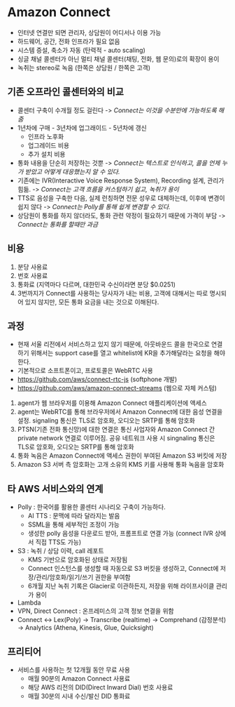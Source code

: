 # Amazon Connect
- 인터넷 연결만 되면 관리자, 상담원이 어디서나 이용 가능 
- 하드웨어, 공간, 전화 인프라가 필요 없음
- 시스템 증설, 축소가 자동 (탄력적 - auto scaling)
- 싱글 채널 콜센터가 아닌 멀티 채널 콜센터(채팅, 전화, 웹 문의)로의 확장이 용이
- 녹취는 stereo로 녹음 (한쪽은 상담원 / 한쪽은 고객)

## 기존 오프라인 콜센터와의 비교
- 콜센터 구축이 수개월 정도 걸린다 -> *Connect는 이것을 수분만에 가능하도록 해줌*
- 1년차에 구매 - 3년차에 업그래이드 - 5년차에 갱신
    - 인프라 노후화
    - 업그레이드 비용
    - 추가 설치 비용 
- 통화 내용을 단순히 저장하는 것뿐 -> *Connect는 텍스트로 인식하고, 콜을 언제 누가 받았고 어떻게 대응했는지 알 수 있다.*
- 기존에는 IVR(Interactive Voice Response System), Recording 설계, 관리가 힘듦. -> *Connect는 고객 흐름을 커스텀하기 쉽고, 녹취가 용이*
- TTS로 음성을 구축한 다음, 실제 런칭하면 전문 성우로 대체하는데, 이후에 변경이 쉽지 않다 -> *Connect는 Polly를 통해 쉽게 변경할 수 있다.*
- 상담원이 통화를 하지 않더라도, 통화 관련 약정이 필요하기 때문에 가격이 부담 -> *Connect는 통화를 할때만 과금*

## 비용
1. 분당 사용료
2. 번호 사용료
3. 통화료 (지역마다 다르며, 대한민국 수신이라면 분당 $0.0251)
4. 3번까지가 Connect를 사용하는 당사자가 내는 비용, 고객에 대해서는 따로 명시되어 있지 않지만, 모든 통화 요금을 내는 것으로 이해된다.

## 과정
- 현재 서울 리전에서 서비스하고 있지 않기 때문에, 아웃바운드 콜을 한국으로 연결하기 위해서는 support case를 열고 whitelist에 KR을 추가해달라는 요청을 해야한다.
- 기본적으로 소프트폰이고, 프로토콜은 WebRTC 사용
- https://github.com/aws/connect-rtc-js (softphone 개발)
- https://github.com/aws/amazon-connect-streams (웹으로 자체 커스텀)

1. agent가 웹 브라우저를 이용해 Amazon Connect 애플리케이션에 액세스
2. agent는 WebRTC를 통해 브라우저에서 Amazon Connect에 대한 음성 연결을 설정. signaling 통신은 TLS로 암호화, 오디오는 SRTP를 통해 암호화
3. PTSN(기존 전화 통신망)에 대한 연결은 통신 사업자와 Amazon Connect 간 private network 연결로 이루어짐. 공유 네트워크 사용 시 singnaling 통신은 TLS로 암호화, 오디오는 SRTP를 통해 암호화
4. 통화 녹음은 Amazon Connect에 액세스 권한이 부여된 Amazon S3 버킷에 저장
5. Amazon S3 서버 측 암호화는 고개 소유의 KMS 키를 사용해 통화 녹음을 암호화

## 타 AWS 서비스와의 연계
- Polly : 한국어를 활용한 콜센터 시나리오 구축이 가능하다.
    - AI TTS : 문맥에 따라 달라지는 발음
    - SSML을 통해 세부적인 조정이 가능
    - 생성한 polly 음성을 다운로드 받아, 프롬프트로 연결 가능 (connect IVR 상에서 직접 TTS도 가능)
- S3 : 녹취 / 상담 이력, call 레포트
    - KMS 기반으로 암호화된 상태로 저장됨
    - Connect 인스턴스를 생성할 때 자동으로 S3 버킷을 생성하고, Connect에 저장/관리/암호화/읽기/쓰기 권한을 부여함
    - 6개월 지난 녹취 기록은 Glacier로 이관하든지, 저장을 위해 라이프사이클 관리가 용이
- Lambda
- VPN, Direct Connect : 온프레미스의 고객 정보 연결을 위함
- Connect <-> Lex(Poly) -> Transcribe (realtime) -> Comprehand (감정분석) -> Analytics (Athena, Kinesis, Glue, Quicksight)


## 프리티어
- 서비스를 사용하는 첫 12개월 동안 무료 사용
    - 매월 90분의 Amazon Connect 사용료
    - 해당 AWS 리전의 DID(Direct Inward Dial) 번호 사용료
    - 매월 30분의 시내 수신/발신 DID 통화료
